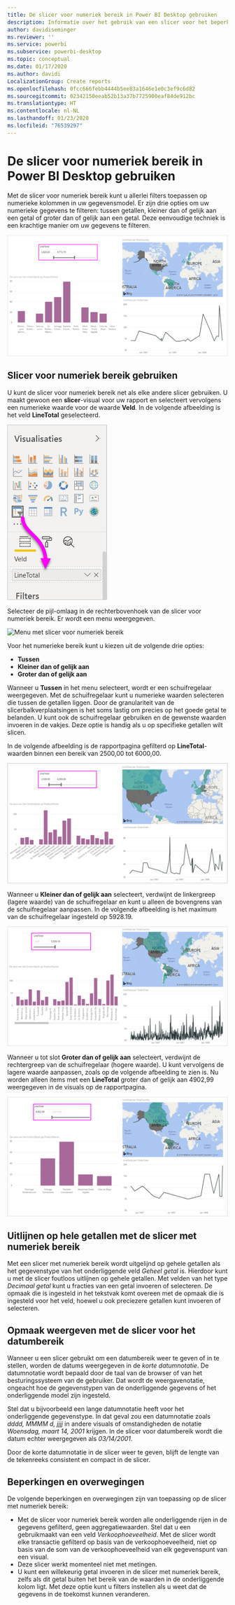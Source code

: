```yaml
---
title: De slicer voor numeriek bereik in Power BI Desktop gebruiken
description: Informatie over het gebruik van een slicer voor het beperken van numerieke bereiken in Power BI Desktop
author: davidiseminger
ms.reviewer: ''
ms.service: powerbi
ms.subservice: powerbi-desktop
ms.topic: conceptual
ms.date: 01/17/2020
ms.author: davidi
LocalizationGroup: Create reports
ms.openlocfilehash: 0fcc666febb4444b5ee83a1646e1e0c3ef9c6d82
ms.sourcegitcommit: 02342150eeab52b13a37b7725900eaf84de912bc
ms.translationtype: HT
ms.contentlocale: nl-NL
ms.lasthandoff: 01/23/2020
ms.locfileid: "76539297"
---
```

# <a name="use-the-numeric-range-slicer-in-power-bi-desktop"></a>De slicer voor numeriek bereik in Power BI Desktop gebruiken

Met de slicer voor numeriek bereik kunt u allerlei filters toepassen op numerieke kolommen in uw gegevensmodel. Er zijn drie opties om uw numerieke gegevens te filteren: tussen getallen, kleiner dan of gelijk aan een getal of groter dan of gelijk aan een getal. Deze eenvoudige techniek is een krachtige manier om uw gegevens te filteren.

![Visual met slicer voor numeriek bereik](media/desktop-slicer-numeric-range/desktop-slicer-numeric-range-0.png)

## <a name="use-the-numeric-range-slicer"></a>Slicer voor numeriek bereik gebruiken

U kunt de slicer voor numeriek bereik net als elke andere slicer gebruiken. U maakt gewoon een **slicer**-visual voor uw rapport en selecteert vervolgens een numerieke waarde voor de waarde **Veld**. In de volgende afbeelding is het veld **LineTotal** geselecteerd.

![Een slicer voor numeriek bereik maken](media/desktop-slicer-numeric-range/desktop-slicer-numeric-range-1-create.png)

Selecteer de pijl-omlaag in de rechterbovenhoek van de slicer voor numeriek bereik. Er wordt een menu weergegeven.

![Menu met slicer voor numeriek bereik](media/desktop-slicer-numeric-range/desktop-slicer-numeric-range-2-between.png)

Voor het numerieke bereik kunt u kiezen uit de volgende drie opties:

* **Tussen**
* **Kleiner dan of gelijk aan**
* **Groter dan of gelijk aan**

Wanneer u **Tussen** in het menu selecteert, wordt er een schuifregelaar weergegeven. Met de schuifregelaar kunt u numerieke waarden selecteren die tussen de getallen liggen. Door de granulariteit van de slicerbalkverplaatsingen is het soms lastig om precies op het goede getal te belanden. U kunt ook de schuifregelaar gebruiken en de gewenste waarden invoeren in de vakjes. Deze optie is handig als u op specifieke getallen wilt slicen.

In de volgende afbeelding is de rapportpagina gefilterd op **LineTotal**-waarden binnen een bereik van 2500,00 tot 6000,00.

![Slicer met numeriek bereik met Tussen](media/desktop-slicer-numeric-range/desktop-slicer-numeric-range-3-between-range.png)

Wanneer u **Kleiner dan of gelijk aan** selecteert, verdwijnt de linkergreep (lagere waarde) van de schuifregelaar en kunt u alleen de bovengrens van de schuifregelaar aanpassen. In de volgende afbeelding is het maximum van de schuifregelaar ingesteld op 5928.19.

![Slicer met numeriek bereik met Kleiner dan](media/desktop-slicer-numeric-range/desktop-slicer-numeric-range-4-less-than.png)

Wanneer u tot slot **Groter dan of gelijk aan** selecteert, verdwijnt de rechtergreep van de schuifregelaar (hogere waarde). U kunt vervolgens de lagere waarde aanpassen, zoals op de volgende afbeelding te zien is. Nu worden alleen items met een **LineTotal** groter dan of gelijk aan 4902,99 weergegeven in de visuals op de rapportpagina.

![Slicer met numeriek bereik met Groter dan](media/desktop-slicer-numeric-range/desktop-slicer-numeric-range-5-greater-than.png)

## <a name="snap-to-whole-numbers-with-the-numeric-range-slicer"></a>Uitlijnen op hele getallen met de slicer met numeriek bereik

Met een slicer met numeriek bereik wordt uitgelijnd op gehele getallen als het gegevenstype van het onderliggende veld *Geheel getal* is. Hierdoor kunt u met de slicer foutloos uitlijnen op gehele getallen. Met velden van het type *Decimaal getal* kunt u fracties van een getal invoeren of selecteren. De opmaak die is ingesteld in het tekstvak komt overeen met de opmaak die is ingesteld voor het veld, hoewel u ook preciezere getallen kunt invoeren of selecteren.

## <a name="display-formatting-with-the-date-range-slicer"></a>Opmaak weergeven met de slicer voor het datumbereik

Wanneer u een slicer gebruikt om een datumbereik weer te geven of in te stellen, worden de datums weergegeven in de *korte datumnotatie*. De datumnotatie wordt bepaald door de taal van de browser of van het besturingssysteem van de gebruiker. Dat wordt de weergavenotatie, ongeacht hoe de gegevenstypen van de onderliggende gegevens of het onderliggende model zijn ingesteld.

Stel dat u bijvoorbeeld een lange datumnotatie heeft voor het onderliggende gegevenstype. In dat geval zou een datumnotatie zoals *dddd, MMMM d, jjjj* in andere visuals of omstandigheden de notatie *Woensdag, maart 14, 2001* krijgen. In de slicer voor datumbereik wordt die datum echter weergegeven als *03/14/2001*.

Door de korte datumnotatie in de slicer weer te geven, blijft de lengte van de tekenreeks consistent en compact in de slicer.

## <a name="limitations-and-considerations"></a>Beperkingen en overwegingen

De volgende beperkingen en overwegingen zijn van toepassing op de slicer met numeriek bereik:

* Met de slicer voor numeriek bereik worden alle onderliggende rijen in de gegevens gefilterd, geen aggregatiewaarden. Stel dat u een gebruikmaakt van een veld *Verkoophoeveelheid*. Met de slicer wordt elke transactie gefilterd op basis van de verkoophoeveelheid, niet op basis van de som van de verkoophoeveelheid van elk gegevenspunt van een visual.
* Deze slicer werkt momenteel niet met metingen.
* U kunt een willekeurig getal invoeren in de slicer met numeriek bereik, zelfs als dit getal buiten het bereik van de waarden in de onderliggende kolom ligt. Met deze optie kunt u filters instellen als u weet dat de gegevens in de toekomst kunnen veranderen.
